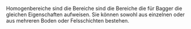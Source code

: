 Homogenbereiche sind die Bereiche sind die Bereiche die für Bagger die gleichen Eigenschaften aufweisen. Sie können sowohl aus einzelnen oder aus mehreren Boden oder Felsschichten bestehen.


